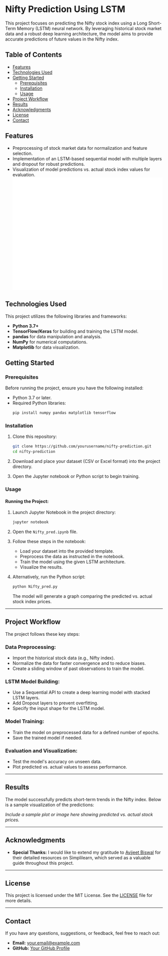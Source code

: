 # Nifty Prediction Using LSTM

This project focuses on predicting the Nifty stock index using a Long Short-Term Memory (LSTM) neural network. By leveraging historical stock market data and a robust deep learning architecture, the model aims to provide accurate predictions of future values in the Nifty index.

## Table of Contents

- [Features](#features)
- [Technologies Used](#technologies-used)
- [Getting Started](#getting-started)
  - [Prerequisites](#prerequisites)
  - [Installation](#installation)
  - [Usage](#usage)
- [Project Workflow](#project-workflow)
- [Results](#results)
- [Acknowledgments](#acknowledgments)
- [License](#license)
- [Contact](#contact)

## Features

- Preprocessing of stock market data for normalization and feature selection.
- Implementation of an LSTM-based sequential model with multiple layers and dropout for robust predictions.
- Visualization of model predictions vs. actual stock index values for evaluation.
![Visualization](/Stock_Prediction.png "Optional Title")

## Technologies Used

This project utilizes the following libraries and frameworks:
- **Python 3.7+**
- **TensorFlow/Keras** for building and training the LSTM model.
- **pandas** for data manipulation and analysis.
- **NumPy** for numerical computations.
- **Matplotlib** for data visualization.

## Getting Started

### Prerequisites

Before running the project, ensure you have the following installed:
- Python 3.7 or later.
- Required Python libraries:
  ```bash
  pip install numpy pandas matplotlib tensorflow
  ```

### Installation

1. Clone this repository:
   ```bash
   git clone https://github.com/yourusername/nifty-prediction.git
   cd nifty-prediction
   ```

2. Download and place your dataset (CSV or Excel format) into the project directory.

3. Open the Jupyter notebook or Python script to begin training.

### Usage

#### Running the Project:
1. Launch Jupyter Notebook in the project directory:
   ```bash
   jupyter notebook
   ```

2. Open the `Nifty_pred.ipynb` file.

3. Follow these steps in the notebook:
   - Load your dataset into the provided template.
   - Preprocess the data as instructed in the notebook.
   - Train the model using the given LSTM architecture.
   - Visualize the results.

4. Alternatively, run the Python script:
   ```bash
   python Nifty_pred.py
   ```

   The model will generate a graph comparing the predicted vs. actual stock index prices.

---

## Project Workflow

The project follows these key steps:

### Data Preprocessing:
- Import the historical stock data (e.g., Nifty index).
- Normalize the data for faster convergence and to reduce biases.
- Create a sliding window of past observations to train the model.

### LSTM Model Building:
- Use a Sequential API to create a deep learning model with stacked LSTM layers.
- Add Dropout layers to prevent overfitting.
- Specify the input shape for the LSTM model.

### Model Training:
- Train the model on preprocessed data for a defined number of epochs.
- Save the trained model if needed.

### Evaluation and Visualization:
- Test the model's accuracy on unseen data.
- Plot predicted vs. actual values to assess performance.

---

## Results

The model successfully predicts short-term trends in the Nifty index. Below is a sample visualization of the predictions:

*Include a sample plot or image here showing predicted vs. actual stock prices.*

---

## Acknowledgments

- **Special Thanks:** I would like to extend my gratitude to [Avijeet Biswal](https://www.simplilearn.com) for their detailed resources on Simplilearn, which served as a valuable guide throughout this project.

---

## License

This project is licensed under the MIT License. See the [LICENSE](LICENSE) file for more details.

---

## Contact

If you have any questions, suggestions, or feedback, feel free to reach out:

- **Email:** your.email@example.com
- **GitHub:** [Your GitHub Profile](https://github.com/yourusername)

